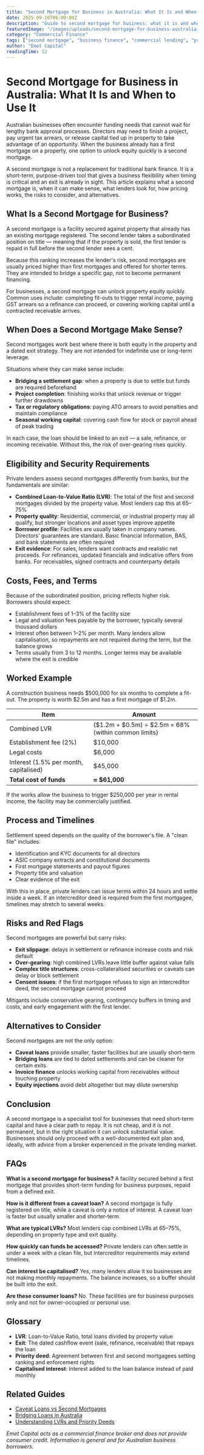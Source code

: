 ```yaml
---
title: "Second Mortgage for Business in Australia: What It Is and When to Use It"
date: 2025-09-16T06:00:00Z
description: "Guide to second mortgage for business: what it is and when to use it for Australian businesses. Eligibility, costs, timelines, risks. General info only; not advice."
featuredImage: "/images/uploads/second-mortgage-for-business-australia.jpg"
category: "Commercial Finance"
tags: ["second mortgage", "business finance", "commercial lending", "property finance"]
author: "Emet Capital"
readingTime: 12
---
```


# Second Mortgage for Business in Australia: What It Is and When to Use It

Australian businesses often encounter funding needs that cannot wait for lengthy bank approval processes. Directors may need to finish a project, pay urgent tax arrears, or release capital tied up in property to take advantage of an opportunity. When the business already has a first mortgage on a property, one option to unlock equity quickly is a second mortgage.

A second mortgage is not a replacement for traditional bank finance. It is a short-term, purpose-driven tool that gives a business flexibility when timing is critical and an exit is already in sight. This article explains what a second mortgage is, when it can make sense, what lenders look for, how pricing works, the risks to consider, and alternatives.

## What Is a Second Mortgage for Business?

A second mortgage is a facility secured against property that already has an existing mortgage registered. The second lender takes a subordinated position on title — meaning that if the property is sold, the first lender is repaid in full before the second lender sees a cent.

Because this ranking increases the lender's risk, second mortgages are usually priced higher than first mortgages and offered for shorter terms. They are intended to bridge a specific gap, not to become permanent financing.

For businesses, a second mortgage can unlock property equity quickly. Common uses include: completing fit-outs to trigger rental income, paying GST arrears so a refinance can proceed, or covering working capital until a contracted receivable arrives.

## When Does a Second Mortgage Make Sense?

Second mortgages work best where there is both equity in the property and a dated exit strategy. They are not intended for indefinite use or long-term leverage.

Situations where they can make sense include:

- **Bridging a settlement gap**: when a property is due to settle but funds are required beforehand
- **Project completion**: finishing works that unlock revenue or trigger further drawdowns
- **Tax or regulatory obligations**: paying ATO arrears to avoid penalties and maintain compliance
- **Seasonal working capital**: covering cash flow for stock or payroll ahead of peak trading

In each case, the loan should be linked to an exit — a sale, refinance, or incoming receivable. Without this, the risk of over-gearing rises quickly.

## Eligibility and Security Requirements

Private lenders assess second mortgages differently from banks, but the fundamentals are similar:

- **Combined Loan-to-Value Ratio (LVR)**: The total of the first and second mortgages divided by the property value. Most lenders cap this at 65–75%
- **Property quality**: Residential, commercial, or industrial property may all qualify, but stronger locations and asset types improve appetite
- **Borrower profile**: Facilities are usually taken in company names. Directors' guarantees are standard. Basic financial information, BAS, and bank statements are often required
- **Exit evidence**: For sales, lenders want contracts and realistic net proceeds. For refinances, updated financials and indicative offers from banks. For receivables, signed contracts and counterparty details

## Costs, Fees, and Terms

Because of the subordinated position, pricing reflects higher risk. Borrowers should expect:

- Establishment fees of 1–3% of the facility size
- Legal and valuation fees payable by the borrower, typically several thousand dollars
- Interest often between 1–2% per month. Many lenders allow capitalisation, so repayments are not required during the term, but the balance grows
- Terms usually from 3 to 12 months. Longer terms may be available where the exit is credible

## Worked Example

A construction business needs $500,000 for six months to complete a fit-out. The property is worth $2.5m and has a first mortgage of $1.2m.

| **Item** | **Amount** |
|----------|------------|
| Combined LVR | ($1.2m + $0.5m) ÷ $2.5m = 68% (within common limits) |
| Establishment fee (2%) | $10,000 |
| Legal costs | $6,000 |
| Interest (1.5% per month, capitalised) | $45,000 |
| **Total cost of funds** | **≈ $61,000** |

If the works allow the business to trigger $250,000 per year in rental income, the facility may be commercially justified.

## Process and Timelines

Settlement speed depends on the quality of the borrower's file. A "clean file" includes:

- Identification and KYC documents for all directors
- ASIC company extracts and constitutional documents
- First mortgage statements and payout figures
- Property title and valuation
- Clear evidence of the exit

With this in place, private lenders can issue terms within 24 hours and settle inside a week. If an intercreditor deed is required from the first mortgagee, timelines may stretch to several weeks.

## Risks and Red Flags

Second mortgages are powerful but carry risks:

- **Exit slippage**: delays in settlement or refinance increase costs and risk default
- **Over-gearing**: high combined LVRs leave little buffer against value falls
- **Complex title structures**: cross-collateralised securities or caveats can delay or block settlement
- **Consent issues**: if the first mortgagee refuses to sign an intercreditor deed, the second mortgage cannot proceed

Mitigants include conservative gearing, contingency buffers in timing and costs, and early engagement with the first lender.

## Alternatives to Consider

Second mortgages are not the only option:

- **Caveat loans** provide smaller, faster facilities but are usually short-term
- **Bridging loans** are tied to dated settlements and can be cleaner for certain exits
- **Invoice finance** unlocks working capital from receivables without touching property
- **Equity injections** avoid debt altogether but may dilute ownership

## Conclusion

A second mortgage is a specialist tool for businesses that need short-term capital and have a clear path to repay. It is not cheap, and it is not permanent, but in the right situation it can unlock substantial value. Businesses should only proceed with a well-documented exit plan and, ideally, with advice from a broker experienced in the private lending market.

## FAQs

**What is a second mortgage for business?**
A facility secured behind a first mortgage that provides short-term funding for business purposes, repaid from a defined exit.

**How is it different from a caveat loan?**
A second mortgage is fully registered on title, while a caveat is only a notice of interest. A caveat loan is faster but usually smaller and shorter-term.

**What are typical LVRs?**
Most lenders cap combined LVRs at 65–75%, depending on property type and exit quality.

**How quickly can funds be accessed?**
Private lenders can often settle in under a week with a clean file, but intercreditor requirements may extend timelines.

**Can interest be capitalised?**
Yes, many lenders allow it so businesses are not making monthly repayments. The balance increases, so a buffer should be built into the exit.

**Are these consumer loans?**
No. These facilities are for business purposes only and not for owner-occupied or personal use.

## Glossary

- **LVR**: Loan-to-Value Ratio, total loans divided by property value
- **Exit**: The dated cashflow event (sale, refinance, receivable) that repays the loan
- **Priority deed**: Agreement between first and second mortgagees setting ranking and enforcement rights
- **Capitalised interest**: Interest added to the loan balance instead of paid monthly

## Related Guides

- [Caveat Loans vs Second Mortgages](/resources/guides/caveat-loans-vs-second-mortgages)
- [Bridging Loans in Australia](/resources/guides/bridging-loans-australia)
- [Understanding LVRs and Priority Deeds](/resources/guides/understanding-lvrs-priority-deeds)

*Emet Capital acts as a commercial finance broker and does not provide consumer credit. Information is general and for Australian business borrowers.*

<script type="application/ld+json">
{
  "@context": "https://schema.org",
  "@type": "Article",
  "headline": "Second Mortgage for Business in Australia: What It Is and When to Use It",
  "description": "Guide to second mortgage for business: what it is and when to use it for Australian businesses. Eligibility, costs, timelines, risks. General info only; not advice.",
  "author": { "@type": "Organization", "name": "Emet Capital" },
  "publisher": {
    "@type": "Organization",
    "name": "Emet Capital",
    "logo": { "@type": "ImageObject", "url": "https://emetcapital.com.au/static/logo.png" }
  },
  "datePublished": "2025-09-16",
  "dateModified": "2025-09-16",
  "mainEntityOfPage": "https://emetcapital.com.au/resources/guides/second-mortgage-for-business-australia"
}
</script>